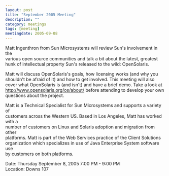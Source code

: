 ```yaml
---
layout: post
title: "September 2005 Meeting"
description: ""
category: meetings
tags: [meeting]
meetingdate: 2005-09-08
---
```


Matt Ingenthron from Sun Microsystems will review Sun's involvement in the     
various open source communities and talk a bit about the latest, greatest hunk 
of intellectual property Sun's released to the wild: OpenSolaris.              
                                                                             
Matt will discuss OpenSolaris's goals, how licensing works (and why you        
shouldn't be afraid of it) and how to get involved. This meeting will also     
cover what OpenSolaris is (and isn't) and have a brief demo. Take a look at    
http://www.opensolaris.org/os/about/ before attending to develop your own      
questions about the project.                                                   
                                                                             
Matt is a Technical Specialist for Sun Microsystems and supports a variety of  
customers across the Western US. Based in Los Angeles, Matt has worked with a  
number of customers on Linux and Solaris adoption and migration from other     
platforms. Matt is part of the Web Services practice of the Client Solutions   
organization which specializes in use of Java Enterprise System software use   
by customers on both platforms.                                                
                                                                             
Date: Thursday September 8, 2005 7:00 PM - 9:00 PM                               
Location: Downs 107                                         
